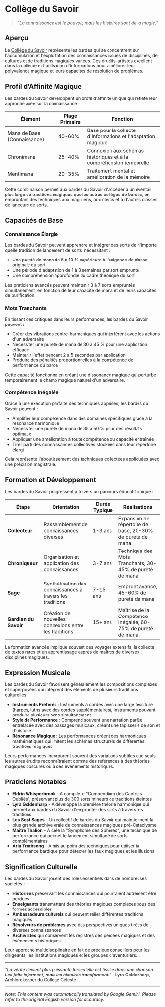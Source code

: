 # Collège du Savoir

> *"La connaissance est le pouvoir, mais les histoires sont de la magie."*

## Aperçu

Le [Collège du Savoir](/codex/Classes/Bard/Colleges/Lore.md) représente les bardes qui se concentrent sur l'accumulation et l'exploitation des connaissances issues de disciplines, de cultures et de traditions magiques variées. Ces érudits-artistes excellent dans la collecte et l'utilisation d'informations pour améliorer leur polyvalence magique et leurs capacités de résolution de problèmes.

## Profil d'Affinité Magique

Les bardes du Savoir développent un profil d'affinité unique qui reflète leur approche axée sur la connaissance :

| Élément | Plage Primaire | Fonction |
|---------|--------------|----------|
| Mana de Base (Connaissance) | 40-60% | Base pour la collecte d'informations et l'adaptation magique |
| Chronimana | 25-40% | Connexion aux schémas historiques et à la compréhension temporelle |
| Mentimana | 20-35% | Traitement mental et amélioration de la mémoire |

Cette combinaison permet aux bardes du Savoir d'accéder à un éventail plus large de traditions magiques que les autres collèges de bardes, en empruntant des techniques aux magiciens, aux clercs et à d'autres classes de lanceurs de sorts.

## Capacités de Base

### Connaissance Élargie
Les bardes du Savoir peuvent apprendre et intégrer des sorts de n'importe quelle tradition de lancement de sorts, nécessitant :
- Une pureté de mana de 5 à 10 % supérieure à l'exigence de classe originale du sort
- Une période d'adaptation de 1 à 3 semaines par sort emprunté
- Une compréhension approfondie du cadre théorique du sort

Les praticiens avancés peuvent maintenir 3 à 7 sorts empruntés simultanément, en fonction de leur capacité de mana et de leurs capacités de purification.

### Mots Tranchants
En tissant des critiques dans leurs performances, les bardes du Savoir peuvent :
- Créer des vibrations contre-harmoniques qui interfèrent avec les actions d'un adversaire
- Nécessiter une pureté de mana de 30 à 45 % pour une application efficace
- Maintenir l'effet pendant 2 à 5 secondes par application
- Produire des pénalités proportionnelles à la compétence de performance du barde

Cette capacité fonctionne en créant une dissonance magique qui perturbe temporairement le champ magique naturel d'un adversaire.

### Compétence Inégalée
Grâce à une exécution parfaite des techniques apprises, les bardes du Savoir peuvent :
- Amplifier leur compétence dans des domaines spécifiques grâce à la résonance harmonique
- Nécessiter une pureté de mana de 35 à 50 % pour des résultats optimaux
- Appliquer une amélioration à toute compétence ou capacité entraînée
- Tirer parti des connaissances collectives stockées dans leur répertoire élargi

Cela représente l'aboutissement des techniques collectées appliquées avec une précision magistrale.

## Formation et Développement

Les bardes du Savoir progressent à travers un parcours éducatif unique :

| Étape | Orientation | Durée Typique | Réalisations |
|-------|-------|------------------|--------------|
| **Collecteur** | Rassemblement de connaissances diverses | 1-3 ans | Expansion de répertoire de base, 20-30% de pureté de mana |
| **Chroniqueur** | Organisation et application des connaissances | 3-7 ans | Technique des Mots Tranchants, 30-45% de pureté de mana |
| **Sage** | Synthétisation des connaissances à travers les traditions | 7-15 ans | Emprunt avancé, 45-60% de pureté de mana |
| **Gardien du Savoir** | Création de nouvelles connexions entre les traditions | 15+ ans | Maîtrise de la Compétence Inégalée, 60-75% de pureté de mana |

La formation avancée implique souvent des voyages extensifs, la collecte de textes rares et un apprentissage auprès de maîtres de diverses disciplines magiques.

## Expression Musicale

Les bardes du Savoir favorisent généralement les compositions complexes et superposées qui intègrent des éléments de plusieurs traditions culturelles :

- **Instruments Préférés** : Instruments à cordes avec une large tessiture (harpes, luths avec des cordes supplémentaires), instruments pouvant produire plusieurs sons simultanément
- **Style de Performance** : Comprend souvent une narration parlée entrelacée avec des passages musicaux, créant une tapisserie de son et d'histoire
- **Résonance Magique** : Les performances créent des harmoniques mathématiques qui imitent les schémas structurels de différentes traditions magiques

Leurs performances incorporent souvent des variations subtiles que seuls les autres érudits reconnaîtraient comme des références à des théories magiques obscures ou à des événements historiques.

## Praticiens Notables

- **Eldrin Whisperbrook** - A compilé le "Compendium des Cantrips Oubliés", préservant plus de 300 sorts mineurs de traditions éteintes
- **Lyra Goldenharp** - A développé la première théorie harmonique qui permet aux bardes du Savoir d'emprunter des sorts à travers les traditions
- **Les Sept Sages** - Un collectif de bardes du Savoir qui maintiennent la plus grande archive orale de connaissances magiques pré-Cataclysme
- **Maître Thalion** - A créé la "Symphonie des Sphères", une technique de performance qui permet le lancement simultané de sorts complémentaires
- **Aria Truthsong** - A mis au point des techniques pour utiliser la performance bardique pour détecter les faux magiques et les illusions

## Signification Culturelle

Les bardes du Savoir jouent des rôles essentiels dans de nombreuses sociétés :
- **Historiens** préservant les connaissances qui pourraient autrement être perdues
- **Enseignants** transmettant des théories magiques complexes sous des formes accessibles
- **Ambassadeurs culturels** qui peuvent relier différentes traditions magiques
- **Résolveurs de problèmes** avec des perspectives uniques tirées de diverses connaissances
- **Archivistes** qui conservent les registres des percées magiques et des événements historiques

Leur approche multidisciplinaire en fait de précieux conseillers pour les dirigeants, les institutions magiques et les groupes d'aventuriers.

---

*"La vérité devient plus puissante lorsqu'elle est tissée dans une chanson. Les faits informent, mais les histoires transforment."* - Lyra Goldenharp, Archlorekeeper du Collège Céleste


---
_Note: This content was automatically translated by Google Gemini. Please refer to the original English version for accuracy._